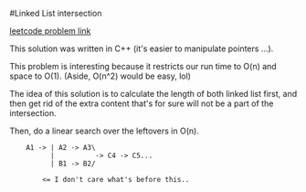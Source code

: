 #Linked List intersection

[leetcode problem link](https://oj.leetcode.com/problems/intersection-of-two-linked-lists/)

This solution was written in C++ (it's easier to manipulate pointers ...).

This problem is interesting because it restricts our run time to O(n) and space to O(1). (Aside, O(n^2) would be easy, lol)

The idea of this solution is to calculate the length of both linked list first, and then get rid of the extra content that's for sure will not be a part of the intersection.

Then, do a linear search over the leftovers in O(n).

		A1 -> | A2 -> A3\
			  |			 -> C4 -> C5...
			  | B1 -> B2/
			 
			<= I don't care what's before this..

